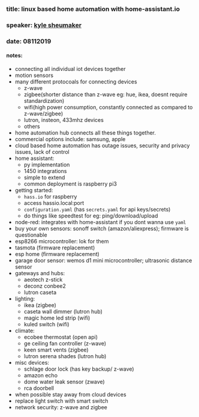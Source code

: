 ### title: linux based home automation with home-assistant.io
### speaker: [kyle sheumaker](https://kansaslinuxfest.org/kyle-sheumaker/)
### date: 08112019

#### notes:
- connecting all individual iot devices together
- motion sensors
- many different protocoals for connecting devices
  - z-wave
  - zigbee(shorter distance than z-wave eg: hue, ikea, doesnt require standardization) 
  - wifi(high power consumption, constantly connected as compared to z-wave/zigbee)
  - lutron, insteon, 433mhz devices
  - others
- home automation hub connects all these things together.
- commercial options include: samsung, apple
- cloud based home automation has outage issues, security and privacy issues, lack of control
- home assistant:
  - py implementation
  - 1450 integrations
  - simple to extend
  - common deployment is raspberry pi3
- getting started:
  - `hass.io` for raspberry
  - access hassio.local:port
  - `configuration.yaml` (has `secrets.yaml` for api keys/secrets)
  - do things like speedtest for eg: ping/download/upload
- node-red: integrates with home-assistant if you dont wanna use `yaml`
- buy your own sensors: sonoff switch (amazon/aliexpress); firmware is questionable
- esp8266 microcontroller: lok for them
- tasmota (firmware replacement)
- esp home (firmware replacement)
- garage door sensor: wemos d1 mini microcontroller; ultrasonic distance sensor
- gateways and hubs:
  - aeotech z-stick
  - deconz conbee2
  - lutron caseta
- lighting:
  - ikea (zigbee)
  - caseta wall dimmer (lutron hub)
  - magic home led strip (wifi)
  - kuled switch (wifi)
- climate:
  - ecobee thermostat (open api)
  - ge ceiling fan controller (z-wave)
  - keen smart vents (zigbee)
  - lutron serena shades (lutron hub)
- misc devices:
  - schlage door lock (has key backup/ z-wave)
  - amazon echo
  - dome water leak sensor (zwave)
  - rca doorbell
- when possible stay away from cloud devices
- replace light switch with smart switch
- network security: z-wave and zigbee

